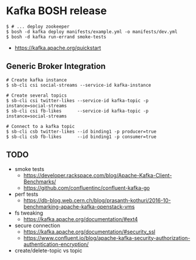 # Kafka BOSH release

```
$ # ... deploy zookeeper
$ bosh -d kafka deploy manifests/example.yml -o manifests/dev.yml
$ bosh -d kafka run-errand smoke-tests
```

- https://kafka.apache.org/quickstart

## Generic Broker Integration

```
# Create kafka instance
$ sb-cli csi social-streams --service-id kafka-instance

# Create several topics
$ sb-cli csi twitter-likes --service-id kafka-topic -p instance=social-streams
$ sb-cli csi fb-likes      --service-id kafka-topic -p instance=social-streams

# Connect to a kafka topic
$ sb-cli csb twitter-likes --id binding1 -p producer=true
$ sb-cli csb fb-likes      --id binding1 -p consumer=true
```

## TODO

- smoke tests
  - https://developer.rackspace.com/blog/Apache-Kafka-Client-Benchmarks/
  - https://github.com/confluentinc/confluent-kafka-go
- perf tests
  - https://db-blog.web.cern.ch/blog/prasanth-kothuri/2016-10-benchmarking-apache-kafka-openstack-vms
- fs tweaking
  - https://kafka.apache.org/documentation/#ext4
- secure connection
  - https://kafka.apache.org/documentation/#security_ssl
  - https://www.confluent.io/blog/apache-kafka-security-authorization-authentication-encryption/
- create/delete-topic vs topic
